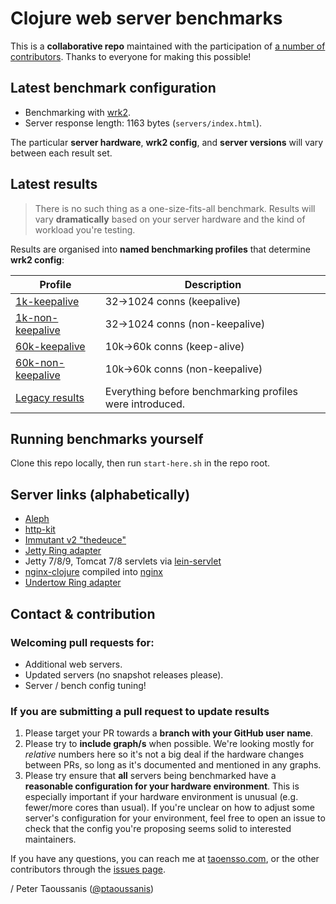 # Clojure web server benchmarks

This is a **collaborative repo** maintained with the participation of [a number of contributors](https://github.com/ptaoussanis/clojure-web-server-benchmarks/graphs/contributors). Thanks to everyone for making this possible!

## Latest benchmark configuration
  * Benchmarking with [wrk2](https://github.com/giltene/wrk2).
  * Server response length: 1163 bytes (`servers/index.html`).

The particular **server hardware**, **wrk2 config**, and **server versions** will vary between each result set.

## Latest results

> There is no such thing as a one-size-fits-all benchmark. Results will vary **dramatically** based on your server hardware and the kind of workload you're testing.

Results are organised into **named benchmarking profiles** that determine **wrk2 config**:

Profile               | Description
--------------------- | -----------
[1k-keepalive][]      | 32→1024 conns (keepalive)
[1k-non-keepalive][]  | 32→1024 conns (non-keepalive)
[60k-keepalive][]     | 10k→60k conns (keep-alive)
[60k-non-keepalive][] | 10k→60k conns (non-keepalive)
[Legacy results][]    | Everything before benchmarking profiles were introduced.

## Running benchmarks yourself

Clone this repo locally, then run `start-here.sh` in the repo root.

## Server links (alphabetically)

  * [Aleph][]
  * [http-kit][]
  * [Immutant v2 "thedeuce"][]
  * [Jetty Ring adapter][]
  * Jetty 7/8/9, Tomcat 7/8 servlets via [lein-servlet][]
  * [nginx-clojure] compiled into [nginx][]
  * [Undertow Ring adapter][]

## Contact & contribution

### Welcoming pull requests for:

  * Additional web servers.
  * Updated servers (no snapshot releases please).
  * Server / bench config tuning!

### If you are submitting a pull request to update results

  1. Please target your PR towards a **branch with your GitHub user name**.
  2. Please try to **include graph/s** when possible. We're looking mostly for _relative_ numbers here so it's not a big deal if the hardware changes between PRs, so long as it's documented and mentioned in any graphs.
  3. Please try ensure that **all** servers being benchmarked have a **reasonable configuration for your hardware environment**. This is especially important if your hardware environment is unusual (e.g. fewer/more cores than usual). If you're unclear on how to adjust some server's configuration for your environment, feel free to open an issue to check that the config you're proposing seems solid to interested maintainers.

If you have any questions, you can reach me at [taoensso.com](https://www.taoensso.com), or the other contributors through the [issues page](https://github.com/ptaoussanis/clojure-web-server-benchmarks/issues?state=open).

/ Peter Taoussanis ([@ptaoussanis][])

[@ptaoussanis]: https://github.com/ptaoussanis

[1k-keepalive]: https://github.com/ptaoussanis/clojure-web-server-benchmarks/tree/master/results/1k-keepalive#1k-keepalive
[1k-non-keepalive]: https://github.com/ptaoussanis/clojure-web-server-benchmarks/tree/master/results/1k-non-keepalive#1k-non-keepalive
[60k-keepalive]: https://github.com/ptaoussanis/clojure-web-server-benchmarks/tree/master/results/60k-keepalive#60k-keepalive
[60k-non-keepalive]: https://github.com/ptaoussanis/clojure-web-server-benchmarks/tree/master/results/60k-non-keepalive#60k-non-keepalive
[Legacy results]: https://github.com/ptaoussanis/clojure-web-server-benchmarks/tree/master/results/legacy#legacy-results

[Aleph]: https://github.com/ztellman/aleph
[http-kit]: https://github.com/shenfeng/http-kit
[Immutant v2 "thedeuce"]: https://github.com/immutant/immutant
[Jetty Ring adapter]: https://github.com/ring-clojure/ring
[lein-servlet]: https://github.com/kumarshantanu/lein-servlet
[nginx-clojure]: https://github.com/xfeep/nginx-clojure
[nginx]: http://nginx.org
[Undertow Ring adapter]: https://github.com/piranha/ring-undertow-adapter
